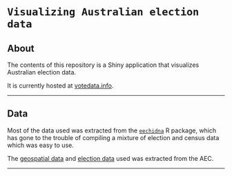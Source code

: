 
<!-- README.md is generated from README.Rmd. Please edit that file -->

# `Visualizing Australian election data`

## About

The contents of this repository is a Shiny application that visualizes Australian election data.

It is currently hosted at <a href="votedata.info" target="_blank">votedata.info</a>.

******

## Data

Most of the data used was extracted from the <a href="https://jforbes14.github.io/eechidna/index.html" target="_blank">`eechidna`</a> R package, which has gone to the trouble of compiling a mixture of election and census data which was easy to use.

The <a href="https://www.aec.gov.au/electorates/maps.htm" target="_blank">geospatial data</a> and <a href="https://results.aec.gov.au/" target="_blank">election data</a> used was extracted from the AEC.



******


